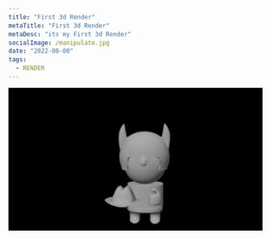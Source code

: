 ```yaml
---
title: "First 3d Render"
metaTitle: "First 3d Render"
metaDesc: "its my First 3d Render"
socialImage: /manipulate.jpg
date: "2022-08-08"
tags:
  - RENDER
---
```


![FirstRender](https://github.com/KabakaWilliam/wills-blog/blob/main/public/manipulate.jpg?raw=true)
